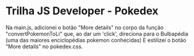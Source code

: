 # Trilha JS Developer - Pokedex

Na main.js, adicionei o botão "More details" no corpo da função "convertPokemonToLi" que, ao dar um 'click', direciona para o Bulbapédia
(uma das maiores enciclopédias pokemon conhecidas)
E estilizei o botão "More details" no pokedex.css.